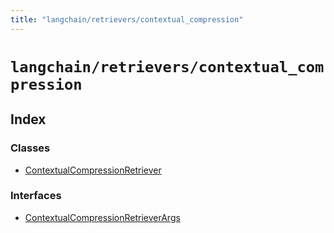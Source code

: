 ```yaml
---
title: "langchain/retrievers/contextual_compression"
---
```


# `langchain/retrievers/contextual_compression`

## Index

### Classes

- [ContextualCompressionRetriever](classes/ContextualCompressionRetriever.md)

### Interfaces

- [ContextualCompressionRetrieverArgs](interfaces/ContextualCompressionRetrieverArgs.md)

